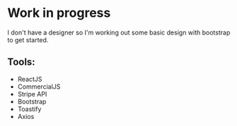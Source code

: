# Work in progress

I don't have a designer so I'm working out some basic
design with bootstrap to get started.

## Tools:

- ReactJS
- CommercialJS
- Stripe API
- Bootstrap
- Toastify
- Axios
